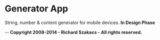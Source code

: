 Generator App
=============

String, number & content generator for mobile devices.
**In Design Phase**




--
**Copyright 2008-2014 - Richard Szakacs - All rights reserved.**